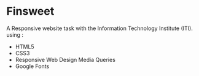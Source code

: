 # Finsweet
A Responsive website task with the Information Technology Institute (ITI).
using :
- HTML5
- CSS3
- Responsive Web Design Media Queries
- Google Fonts
